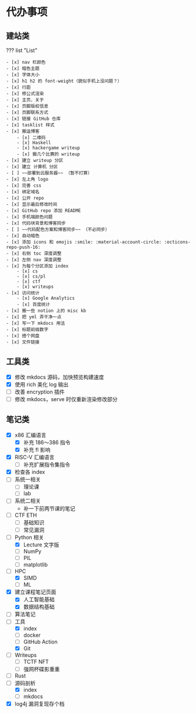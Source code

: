 # 代办事项

## 建站类

??? list "List"

    - [x] nav 栏颜色
    - [x] 暗色主题
    - [x] 字体大小
    - [x] h1 h2 的 font-weight（貌似手机上没问题？）
    - [x] 行距
    - [x] 修公式渲染
    - [x] 主页、关于
    - [x] 页脚版权信息
    - [x] 页脚联系方式
    - [x] 链接 GitHub 仓库
    - [x] tasklist 样式
    - [x] 搬运博客
        - [x] 二维码
        - [x] Haskell
        - [x] hackergame writeup
        - [x] 搬几个比赛的 writeup
    - [x] 建立 writeup 分区
    - [x] 建立 计算机 分区
    - [ ] ~~部署到云服务器~~ （暂不打算）
    - [x] 左上角 logo
    - [x] 完善 css
    - [x] 绑定域名
    - [x] 公开 repo
    - [x] 显示最后修改时间
    - [x] GitHub repo 添加 README
    - [x] 手机端颜色问题
    - [x] 代码块背景和博客同步
    - [ ] ~~代码配色方案和博客同步~~ （不必同步）
    - [x] 自动暗色
    - [x] 添加 icons 和 emojis :smile: :material-account-circle: :octicons-repo-push-16:
    - [x] 右侧 toc 深度调整
    - [x] 左侧 nav 深度调整
    - [x] 为每个分区添加 index
        - [x] cs
        - [x] cs/pl 
        - [x] ctf
        - [x] writeups
    - [x] 访问统计
        - [x] Google Analytics
        - [x] 百度统计
    - [x] 搬一些 notion 上的 misc kb
    - [x] 把 yml 弄干净一点
    - [x] 写一下 mkdocs 用法
    - [x] 标题前缀数字
    - [x] 搭个网盘
    - [x] 文件链接

## 工具类

- [x] 修改 mkdocs 源码，加快预览构建速度
- [x] 使用 rich 美化 log 输出
- [ ] 改善 encryption 插件
- [ ] 修改 mkdocs，serve 时仅重新渲染修改部分

## 笔记类

- [x] x86 汇编语言
    - [x] 补充 186～386 指令
    - [x] 补充 fl 影响
- [x] RISC-V 汇编语言
    - [ ] 补充扩展指令集指令
- [x] 检查各 index
- [ ] 系统一相关
    - [ ] 理论课
    - [ ] lab
- [ ] 系统二相关
    - 补一下前两节课的笔记
- [ ] CTF ETH
    - [ ] 基础知识
    - [ ] 常见漏洞
- [ ] Python 相关
    - [x] Lecture 文字版
    - [ ] NumPy
    - [ ] PIL
    - [ ] matplotlib
- [ ] HPC
    - [x] SIMD
    - [ ] ML
- [x] 建立课程笔记页面
    - [x] 人工智能基础
    - [x] 数据结构基础
- [ ] 算法笔记
- [ ] 工具
    - [x] index
    - [ ] docker
    - [ ] GitHub Action
    - [x] Git
- [ ] Writeups
    - [ ] TCTF NFT
    - [ ] 强网杯碟影重重
- [ ] Rust
- [ ] 源码剖析
    - [x] index
    - [ ] mkdocs
- [x] log4j 漏洞复现存个档